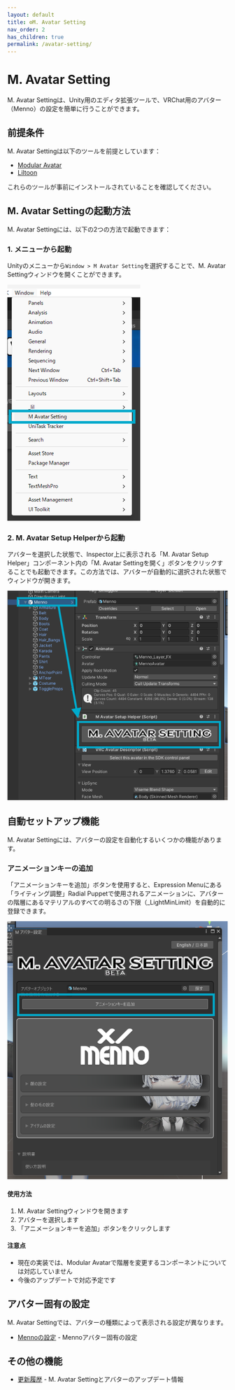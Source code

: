 ```yaml
---
layout: default
title: ⚙️M. Avatar Setting
nav_order: 2
has_children: true
permalink: /avatar-setting/
---
```


# M. Avatar Setting

M. Avatar Settingは、Unity用のエディタ拡張ツールで、VRChat用のアバター（Menno）の設定を簡単に行うことができます。

## 前提条件

M. Avatar Settingは以下のツールを前提としています：
- [Modular Avatar](https://github.com/bdunderscore/modular-avatar/releases)
- [Liltoon](https://booth.pm/ja/items/3087170)

これらのツールが事前にインストールされていることを確認してください。

## M. Avatar Settingの起動方法

M. Avatar Settingには、以下の2つの方法で起動できます：

### 1. メニューから起動

Unityのメニューから`Window > M Avatar Setting`を選択することで、M. Avatar Settingウィンドウを開くことができます。

![メニューから起動](../assets/images/mas_01.png)

### 2. M. Avatar Setup Helperから起動

アバターを選択した状態で、Inspector上に表示される「M. Avatar Setup Helper」コンポーネント内の「M. Avatar Settingを開く」ボタンをクリックすることでも起動できます。この方法では、アバターが自動的に選択された状態でウィンドウが開きます。

![Setup Helperから起動](../assets/images/mas_02.png)

## 自動セットアップ機能

M. Avatar Settingには、アバターの設定を自動化するいくつかの機能があります。

### アニメーションキーの追加

「アニメーションキーを追加」ボタンを使用すると、Expression Menuにある「ライティング調整」Radial Puppetで使用されるアニメーションに、アバターの階層にあるマテリアルのすべての明るさの下限（_LightMinLimit）を自動的に登録できます。

![アニメーションキー追加](../assets/images/mas_03.png)

#### 使用方法

1. M. Avatar Settingウィンドウを開きます
2. アバターを選択します
3. 「アニメーションキーを追加」ボタンをクリックします

#### 注意点

* 現在の実装では、Modular Avatarで階層を変更するコンポーネントについては対応していません
* 今後のアップデートで対応予定です

## アバター固有の設定

M. Avatar Settingでは、アバターの種類によって表示される設定が異なります。

* [Mennoの設定](../menno/) - Mennoアバター固有の設定

## その他の機能

* [更新履歴](history/) - M. Avatar Settingとアバターのアップデート情報 